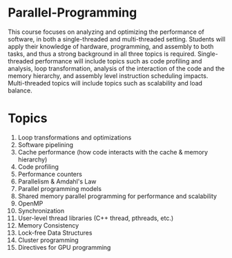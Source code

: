 Parallel-Programming
====================

This course focuses on analyzing and optimizing the performance of software, in both a single-threaded and 
multi-threaded setting. Students will apply their knowledge of hardware, programming, and assembly to both 
tasks, and thus a strong background in all three topics is required. Single-threaded performance will include 
topics such as code profiling and analysis, loop transformation, analysis of the interaction of the code and 
the memory hierarchy, and assembly level instruction scheduling impacts. Multi-threaded topics will include 
topics such as scalability and load balance.

Topics
======

1. Loop transformations and optimizations
2. Software pipelining 
3. Cache performance (how code interacts with the cache & memory hierarchy) 
4. Code profiling 
5. Performance counters   
6. Parallelism & Amdahl's Law  
7. Parallel programming models   
8. Shared memory parallel programming for performance and scalability   
9. OpenMP
10. Synchronization 
11. User-level thread libraries (C++ thread, pthreads, etc.)  
12. Memory Consistency  
13. Lock-free Data Structures  
14. Cluster programming   
15. Directives for GPU programming     


